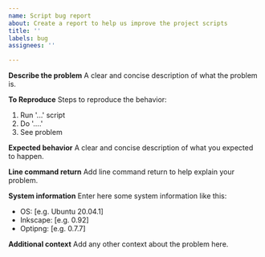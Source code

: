 ```yaml
---
name: Script bug report
about: Create a report to help us improve the project scripts
title: ''
labels: bug
assignees: ''

---
```


**Describe the problem**
A clear and concise description of what the problem is.

**To Reproduce**
Steps to reproduce the behavior:
1. Run '...' script
2. Do '....'
3. See problem

**Expected behavior**
A clear and concise description of what you expected to happen.

**Line command return**
Add line command return to help explain your problem.

**System information**
Enter here some system information like this:
 - OS: [e.g. Ubuntu 20.04.1]
 - Inkscape: [e.g. 0.92]
 - Optipng: [e.g. 0.7.7]

**Additional context**
Add any other context about the problem here.
